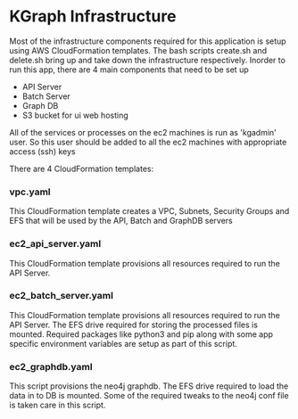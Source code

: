 # KGraph Infrastructure
Most of the infrastructure components required for this application is setup using AWS CloudFormation templates. The bash scripts create.sh and delete.sh
bring up and take down the infrastructure respectively. Inorder to run this app, there are 4 main components that need to be set up
- API Server
- Batch Server
- Graph DB
- S3 bucket for ui web hosting

All of the services or processes on the ec2 machines is run as 'kgadmin' user. So this user should be added to all the 
ec2 machines with appropriate access (ssh) keys 

There are 4 CloudFormation templates:   
### vpc.yaml
This CloudFormation template creates a VPC, Subnets, Security Groups and EFS that will be used by the API, Batch and GraphDB servers

### ec2_api_server.yaml
This CloudFormation template provisions all resources required to run the API Server.

### ec2_batch_server.yaml
This CloudFormation template provisions all resources required to run the API Server. The EFS drive required for storing the
processed files is mounted. Required packages like python3 and pip along with some app specific environment variables 
are setup as part of this script. 

### ec2_graphdb.yaml
This script provisions the neo4j graphdb.  The EFS drive required to load the data in to DB is mounted. Some of the required
tweaks to the neo4j conf file is taken care in this script. 
